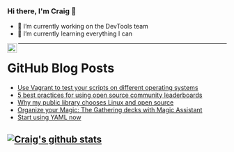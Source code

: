 ### Hi there, I'm Craig 👋

<!--
**CraigTeelFugro/CraigTeelFugro** is a ✨ _special_ ✨ repository because its `README.md` (this file) appears on your GitHub profile.

Here are some ideas to get you started:
-->

- 🔭 I’m currently working on the DevTools team
- 🌱 I’m currently learning everything I can

[<img align="left" alt="Craig Teel | LinkedIn" width="22px" src="https://cdn.jsdelivr.net/npm/simple-icons@v3/icons/linkedin.svg" />][linkedin]

---

# GitHub Blog Posts

<!-- BLOG-POST-LIST:START -->
- [Use Vagrant to test your scripts on different operating systems](https://opensource.com/article/21/9/test-vagrant)
- [5 best practices for using open source community leaderboards](https://opensource.com/article/21/9/community-leaderboard)
- [Why my public library chooses Linux and open source](https://opensource.com/article/21/9/library-linux)
- [Organize your Magic: The Gathering decks with Magic Assistant](https://opensource.com/article/21/9/magic-the-gathering-assistant)
- [Start using YAML now](https://opensource.com/article/21/9/intro-yaml)
<!-- BLOG-POST-LIST:END -->

## [![Craig's github stats](https://github-readme-stats.vercel.app/api?username=craigteelfugro)](https://github.com/anuraghazra/github-readme-stats)


[linkedin]: https://linkedin.com/in/craig-teel-b8786771

